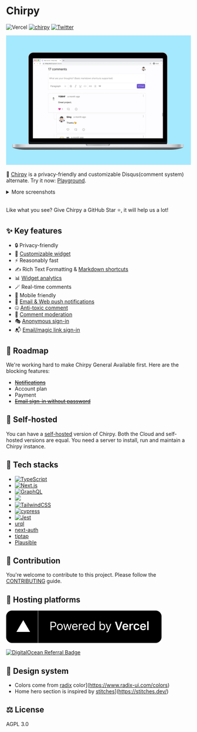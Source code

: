 # Chirpy

![Vercel](https://therealsujitk-vercel-badge.vercel.app/?app=Chirpy&style=for-the-badge)
[![chirpy](https://img.shields.io/endpoint?url=https://dashboard.cypress.io/badge/simple/2p3w5f&style=for-the-badge&logo=cypress)](https://dashboard.cypress.io/projects/2p3w5f/runs)
[![Twitter](https://img.shields.io/twitter/url?style=social&url=https%3A%2F%2Ftwitter.com%2FChirpyHQ)](https://twitter.com/ChirpyHQ)

<img src="apps/main/public/images/marketing/github.png" width="800" alt="Comment widget" >

👋 [Chirpy](https://chirpy.dev) is a privacy-friendly and customizable Disqus(comment system) alternate. Try it now: [Playground](https://chirpy.dev/play).

<details>
    <summary>More screenshots</summary>
    <img src="apps/main/public/images/blog/open-source/theme.png" width="800" alt="Widget theme" >
    <img src="apps/main/public/images/blog/open-source/analytics.png" width="800" alt="Widget analytics" >
    <img src="apps/main/public/images/docs/features/theme/dashboard.png" width="800" alt="Project dashboard" >
    <img src="apps/main/public/images/docs/get-started/integration-guide.png" width="800" alt="Widget integration guide" >
    <img src="apps/main/public/images/docs/features/privacy-friendly/anonymous-sign-in.png" width="800" alt="Anonymous sign-in" >
    <img src="apps/main/public/images/docs/features/notifications/site-notification.png" width="800" alt="Site notification" >
    <img src="apps/main/public/images/docs/features/anti-toxic-comment/example.png" width="800" alt="Anti toxic comment" >
</details>

<br>

Like what you see? Give Chirpy a GitHub Star ⭐, it will help us a lot!

## ✨ Key features

- 🔒 Privacy-friendly
- 🎨 [Customizable widget](https://chirpy.dev/docs/features/theme)
- ⚡️ Reasonably fast
- ✍️ Rich Text Formatting & [Markdown shortcuts](https://chirpy.dev/docs/features/markdown)
- 📊 [Widget analytics](https://chirpy.dev/docs/features/analytics)
- 🪄 Real-time comments
- 📱 Mobile friendly
- 🔔 [Email & Web push notifications](https://chirpy.dev/docs/features/notifications)
- 🤐 [Anti-toxic comment](https://chirpy.dev/docs/features/anti-toxic-comment)
- 💬 [Comment moderation](https://chirpy.dev/docs/features/moderation)
- 🎭 [Anonymous sign-in](https://chirpy.dev/docs/features/privacy-friendly#anonymous-sign-in)
- 📬 [Email/magic link sign-in](https://chirpy.dev/docs/features/privacy-friendly#email-sign-in)

## 🧭 Roadmap

We're working hard to make Chirpy General Available first. Here are the blocking features:

- ~~[Notifications](https://github.com/devrsi0n/chirpy/issues/134)~~
- Account plan
- Payment
- ~~[Email sign-in without password](https://chirpy.dev/docs/features/privacy-friendly#email-sign-in)~~

## 📀 Self-hosted

You can have a [self-hosted](https://chirpy.dev/docs/self-hosted) version of Chirpy. Both the Cloud and self-hosted versions are equal. You need a server to install, run and maintain a Chirpy instance.

## 🍡 Tech stacks

- [![TypeScript](https://img.shields.io/badge/typescript-%23007ACC.svg?style=for-the-badge&logo=typescript&logoColor=white)](https://www.typescriptlang.org/)
- [![Next.js](https://img.shields.io/badge/Next-black?style=for-the-badge&logo=next.js&logoColor=white)](https://nextjs.org/)
- [![GraphQL](https://img.shields.io/badge/-GraphQL-E10098?style=for-the-badge&logo=graphql&logoColor=white)](https://graphql.org)
- <a href="https://github.com/hasura/graphql-engine"><img width="70px" src="https://graphql-engine-cdn.hasura.io/img/powered_by_hasura_primary_lightbg.svg" /></a>
- [![TailwindCSS](https://img.shields.io/badge/tailwindcss-%2338B2AC.svg?style=for-the-badge&logo=tailwind-css&logoColor=white)](https://tailwindcss.com/)
- [![cypress](https://img.shields.io/badge/-cypress-%23E5E5E5?style=for-the-badge&logo=cypress&logoColor=058a5e)](https://www.cypress.io/)
- [![Jest](https://img.shields.io/badge/-jest-%23C21325?style=for-the-badge&logo=jest&logoColor=white)](https://jestjs.io/)
- [urql](https://github.com/FormidableLabs/urql)
- [next-auth](https://github.com/nextauthjs/next-auth)
- [tiptap](https://tiptap.dev)
- [Plausible](https://github.com/plausible/analytics)

## 🥇 Contribution

You're welcome to contribute to this project. Please follow the [CONTRIBUTING](CONTRIBUTING.md) guide.

## 🚀 Hosting platforms

[![Powered by Vercel](https://raw.githubusercontent.com/abumalick/powered-by-vercel/master/powered-by-vercel.svg)](https://vercel.com?utm_source=chirpy.dev)

[![DigitalOcean Referral Badge](https://web-platforms.sfo2.digitaloceanspaces.com/WWW/Badge%203.svg)](https://www.digitalocean.com/?refcode=92c5af253f6a&utm_campaign=Referral_Invite&utm_medium=Referral_Program&utm_source=badge)

## 💅 Design system

- Colors come from [radix](https://www.radix-ui.com/colors) color](https://www.radix-ui.com/colors)
- Home hero section is inspired by [stitches](https://stitches.dev/)](https://stitches.dev/)

## ⚖️ License

AGPL 3.0
